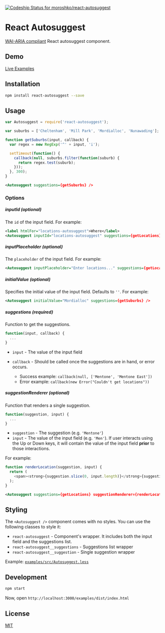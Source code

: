 [ ![Codeship Status for moroshko/react-autosuggest](https://codeship.com/projects/41810250-aa07-0132-fbf4-4e62e8945e03/status?branch=master)](https://codeship.com/projects/67868)

# React Autosuggest

[WAI-ARIA compliant](http://www.w3.org/TR/wai-aria-practices/#autocomplete) React autosuggest component.

## Demo

[Live Examples](http://moroshko.github.io/react-autosuggest)

## Installation

```bash
npm install react-autosuggest --save
```

## Usage

```javascript
var Autosuggest = require('react-autosuggest');

var suburbs = ['Cheltenham', 'Mill Park', 'Mordialloc', 'Nunawading'];

function getSuburbs(input, callback) {
  var regex = new RegExp('^' + input, 'i');

  setTimeout(function() {
    callback(null, suburbs.filter(function(suburb) {
      return regex.test(suburb);
    }));
  }, 300);
}
```
```xml
<Autosuggest suggestions={getSuburbs} />
```

### Options

##### inputId (optional)

The `id` of the input field. For example:

```xml
<label htmlFor="locations-autosuggest">Where</label>
<Autosuggest inputId="locations-autosuggest" suggestions={getLocations} />
```

##### inputPlaceholder (optional)

The `placeholder` of the input field. For example:

```xml
<Autosuggest inputPlaceholder="Enter locations..." suggestions={getLocations} />
```

##### initialValue (optional)

Specifies the initial value of the input field. Defaults to `''`. For example:

```xml
<Autosuggest initialValue="Mordialloc" suggestions={getSuburbs} />
```

##### suggestions (required)

Function to get the suggestions.

```javascript
function(input, callback) {
  ...
}
```

* `input` - The value of the input field
* `callback` - Should be called once the suggestions are in hand, or error occurs.

  * Success example: `callback(null, ['Mentone', 'Mentone East'])`
  * Error example: `callback(new Error("Couldn't get locations"))`

##### suggestionRenderer (optional)

Function that renders a single suggestion.

```javascript
function(suggestion, input) {
  ...
}
```

* `suggestion` - The suggestion (e.g. `'Mentone'`)
* `input` - The value of the input field (e.g. `'Men'`). If user interacts using the Up or Down keys, it will contain the value of the input field **prior** to those interactions.

For example:

```javascript
function renderLocation(suggestion, input) {
  return (
    <span><strong>{suggestion.slice(0, input.length)}</strong>{suggestion.slice(input.length)}</span>
  );
}
```

```xml
<Autosuggest suggestions={getLocations} suggestionRenderer={renderLocation} />
```


## Styling

The `<Autosuggest />` component comes with no styles. You can use the following classes to style it:

* `react-autosuggest` - Component's wrapper. It includes both the input field and the suggestions list.
* `react-autosuggest__suggestions` - Suggestions list wrapper
* `react-autosuggest__suggestion` - Single suggestion wrapper

Example: [`examples/src/Autosuggest.less`](https://github.com/moroshko/react-autosuggest/blob/master/examples/src/Autosuggest.less)

## Development

```bash
npm start
```

Now, open `http://localhost:3000/examples/dist/index.html`

## License

[MIT](http://mit-license.org)
